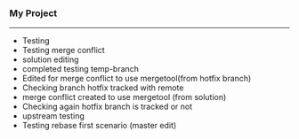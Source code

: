 ### My Project

----------------
- Testing
- Testing merge conflict
- solution editing
- completed testing temp-branch
- Edited for merge conflict to use mergetool(from hotfix branch)
- Checking branch hotfix tracked with remote
- merge conflict created to use mergetool (from solution)
- Checking again hotfix branch is tracked or not
- upstream testing
- Testing rebase first scenario (master edit)
